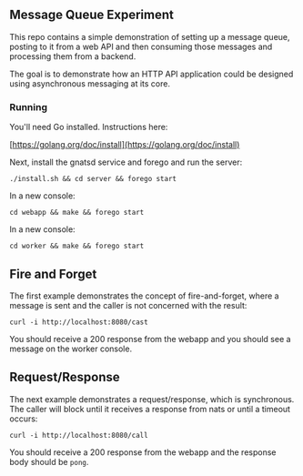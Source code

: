 ## Message Queue Experiment

This repo contains a simple demonstration of setting up a message queue, posting to it from a web API and then consuming those messages and processing them from a backend.

The goal is to demonstrate how an HTTP API application could be designed using asynchronous messaging at its core.

### Running

You'll need Go installed. Instructions here:

[https://golang.org/doc/install](https://golang.org/doc/install)

Next, install the gnatsd service and forego and run the server:

`./install.sh && cd server && forego start`

In a new console:

`cd webapp && make && forego start`

In a new console:

`cd worker && make && forego start`

## Fire and Forget

The first example demonstrates the concept of fire-and-forget, where a message is sent and the caller is not concerned with the result:

`curl -i http://localhost:8080/cast`

You should receive a 200 response from the webapp and you should see a message on the worker console.

## Request/Response

The next example demonstrates a request/response, which is synchronous. The caller will block until it receives a response from nats or until a timeout occurs:

`curl -i http://localhost:8080/call`

You should receive a 200 response from the webapp and the response body should be `pong`.

